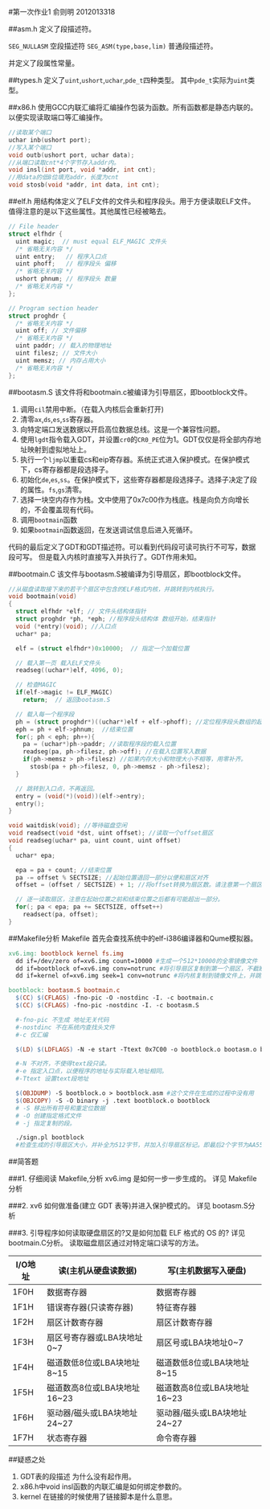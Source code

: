 #第一次作业1
俞则明 2012013318

##asm.h
定义了段描述符。

`SEG_NULLASM` 空段描述符
`SEG_ASM(type,base,lim)` 普通段描述符。

并定义了段属性常量。

##types.h
定义了`uint`,`ushort`,`uchar`,`pde_t`四种类型。
其中`pde_t`实际为`uint`类型。

##x86.h
使用GCC内联汇编将汇编操作包装为函数。所有函数都是静态内联的。
以便实现读取端口等汇编操作。

```c
//读取某个端口
uchar inb(ushort port);
//写入某个端口
void outb(ushort port, uchar data);
//从端口读取cnt*4个字节存入addr内。
void insl(int port, void *addr, int cnt);
//用data的低8位填充addr，长度为cnt
void stosb(void *addr, int data, int cnt);
```

##elf.h
用结构体定义了ELF文件的文件头和程序段头。用于方便读取ELF文件。
值得注意的是以下这些属性。其他属性已经被略去。

```c
// File header
struct elfhdr {
  uint magic;  // must equal ELF_MAGIC 文件头
  /* 省略无关内容 */
  uint entry;   // 程序入口点
  uint phoff;   // 程序段头 偏移
  /* 省略无关内容 */
  ushort phnum; // 程序段头 数量
  /* 省略无关内容 */
};

// Program section header
struct proghdr {
  /* 省略无关内容 */
  uint off; // 文件偏移
  /* 省略无关内容 */
  uint paddr; // 载入的物理地址
  uint filesz; // 文件大小
  uint memsz; // 内存占用大小
  /* 省略无关内容 */
};

```

##bootasm.S
该文件将和bootmain.c被编译为引导扇区，即bootblock文件。

1. 调用`cil`禁用中断。（在载入内核后会重新打开)
2. 清零`ax`,`ds`,`es`,`ss`寄存器。
3. 向特定端口发送数据以开启高位数据总线。这是一个兼容性问题。
4. 使用`lgdt`指令载入GDT，并设置`cr0`的`CR0_PE`位为1。GDT仅仅是将全部内存地址映射到虚拟地址上。
5. 执行一个`ljmp`以重载cs和eip寄存器。系统正式进入保护模式。在保护模式下，cs寄存器都是段选择子。
6. 初始化`de`,`es`,`ss`。在保护模式下，这些寄存器都是段选择子。选择子决定了段的属性。`fs`,`gs`清零。
7. 选择一块空内存作为栈。文中使用了0x7c00作为栈底。栈是向负方向增长的，不会覆盖现有代码。
8. 调用`bootmain`函数
9. 如果`bootmain`函数返回，在发送调试信息后进入死循环。

代码的最后定义了GDT和GDT描述符。可以看到代码段可读可执行不可写，数据段可写。
但是载入内核时直接写入并执行了。GDT作用未知。


##bootmain.C
该文件与bootasm.S被编译为引导扇区，即bootblock文件。

```c
//从磁盘读取接下来的若干个扇区中包含的ELF格式内核，并跳转到内核执行。
void bootmain(void)
{
  struct elfhdr *elf; // 文件头结构体指针
  struct proghdr *ph, *eph; //程序段头结构体 数组开始，结束指针
  void (*entry)(void); //入口点
  uchar* pa;

  elf = (struct elfhdr*)0x10000;  // 指定一个加载位置

  // 载入第一页 载入ELF文件头
  readseg((uchar*)elf, 4096, 0);

  // 检查MAGIC
  if(elf->magic != ELF_MAGIC)
    return;  // 返回bootasm.S

  // 载入每一个程序段
  ph = (struct proghdr*)((uchar*)elf + elf->phoff); //定位程序段头数组的起始位置
  eph = ph + elf->phnum;  //结束位置
  for(; ph < eph; ph++){
    pa = (uchar*)ph->paddr; //读取程序段的载入位置
    readseg(pa, ph->filesz, ph->off); //在载入位置写入数据
    if(ph->memsz > ph->filesz) //如果内存大小和物理大小不相等，用零补齐。
      stosb(pa + ph->filesz, 0, ph->memsz - ph->filesz);
  }

  // 跳转到入口点，不再返回。
  entry = (void(*)(void))(elf->entry);
  entry();
}

void waitdisk(void); //等待磁盘空闲
void readsect(void *dst, uint offset); //读取一个offset扇区
void readseg(uchar* pa, uint count, uint offset)
{
  uchar* epa;

  epa = pa + count; //结束位置
  pa -= offset % SECTSIZE; //起始位置退回一部分以便和扇区对齐
  offset = (offset / SECTSIZE) + 1; //将offset转换为扇区数。请注意第一个扇区为启动扇区，跳过。

  // 逐一读取扇区，注意在起始位置之前和结束位置之后都有可能超出一部分。
  for(; pa < epa; pa += SECTSIZE, offset++)
    readsect(pa, offset);
}

```

##Makefile分析
Makefile 首先会查找系统中的elf-i386编译器和Qume模拟器。

```makefile
xv6.img: bootblock kernel fs.img
  dd if=/dev/zero of=xv6.img count=10000 #生成一个512*10000的全零镜像文件
  dd if=bootblock of=xv6.img conv=notrunc #将引导扇区复制到第一个扇区，不截断文件。
  dd if=kernel of=xv6.img seek=1 conv=notrunc #将内核复制到镜像文件上，并跳过第一个扇区，不截断文件。

bootblock: bootasm.S bootmain.c
  $(CC) $(CFLAGS) -fno-pic -O -nostdinc -I. -c bootmain.c
  $(CC) $(CFLAGS) -fno-pic -nostdinc -I. -c bootasm.S

  #-fno-pic 不生成 地址无关代码
  #-nostdinc 不在系统内查找头文件
  #-c 仅汇编

  $(LD) $(LDFLAGS) -N -e start -Ttext 0x7C00 -o bootblock.o bootasm.o bootmain.o

  #-N 不对齐，不使得text段只读。
  #-e 指定入口点，以便程序的地址与实际载入地址相同。
  #-Ttext 设置text段地址

  $(OBJDUMP) -S bootblock.o > bootblock.asm #这个文件在生成的过程中没有用
  $(OBJCOPY) -S -O binary -j .text bootblock.o bootblock
  # -S 移出所有符号和重定位数据
  # -O 创建指定格式文件
  # -j 指定复制的段。

  ./sign.pl bootblock
  #检查生成的引导扇区大小，并补全为512字节，并加入引导扇区标记。即最后2个字节为AA55
```

##简答题

###1. 仔细阅读 Makefile,分析 xv6.img 是如何一步一步生成的。
详见 Makefile分析

###2. xv6 如何做准备(建立 GDT 表等)并进入保护模式的。
详见 bootasm.S分析

###3. 引导程序如何读取硬盘扇区的?又是如何加载 ELF 格式的 OS 的?
详见 bootmain.C分析。
读取磁盘扇区通过对特定端口读写的方法。

I/O地址 | 读(主机从硬盘读数据) | 写(主机数据写入硬盘) 
--------|----------------------|---------------------
1F0H | 数据寄存器 | 数据寄存器 
1F1H | 错误寄存器(只读寄存器) | 特征寄存器 
1F2H | 扇区计数寄存器 | 扇区计数寄存器 
1F3H | 扇区号寄存器或LBA块地址0~7 | 扇区号或LBA块地址0~7 
1F4H | 磁道数低8位或LBA块地址8~15 | 磁道数低8位或LBA块地址8~15 
1F5H | 磁道数高8位或LBA块地址16~23 | 磁道数高8位或LBA块地址16~23 
1F6H | 驱动器/磁头或LBA块地址24~27 | 驱动器/磁头或LBA块地址24~27 
1F7H | 状态寄存器 | 命令寄存器 |

##疑惑之处
1. GDT表的段描述 为什么没有起作用。
2. x86.h中void insl函数的内联汇编是如何绑定参数的。
3. kernel 在链接的时候使用了链接脚本是什么意思。
